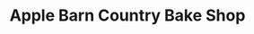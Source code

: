 ---
title: "Apple Barn Country Bake Shop"
url: /bennington/apple-barn-country-bake-shop/
shop: bakery
---